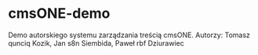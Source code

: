 # cmsONE-demo
Demo autorskiego systemu zarządzania treścią cmsONE.
Autorzy: Tomasz qunciq Kozik, Jan s8n Siembida, Paweł rbf Dziurawiec
